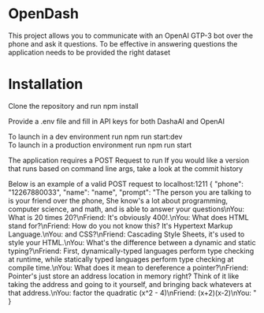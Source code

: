 # OpenDash

This project allows you to communicate with an OpenAI GTP-3 bot over the phone and ask it questions.
To be effective in answering questions the application needs to be provided the right dataset

# Installation

Clone the repository and run npm install

Provide a .env file and fill in API keys for both DashaAI and OpenAI

To launch in a dev environment run npm run start:dev  
To launch in a production environment run npm run start

The application requires a POST Request to run
If you would like a version that runs based on command line args, take a look at the commit history

Below is an example of a valid POST request to localhost:1211
{
"phone": "12267880033",
"name": "name",
"prompt": "The person you are talking to is your friend over the phone, She know's a lot about programming, computer science, and math, and is able to answer your questions\nYou: What is 20 times 20?\nFriend: It's obviously 400!.\nYou: What does HTML stand for?\nFriend: How do you not know this? It's Hypertext Markup Language.\nYou: and CSS?\nFriend: Cascading Style Sheets, it's used to style your HTML.\nYou: What's the difference between a dynamic and static typing?\nFriend: First, dynamically-typed languages perform type checking at runtime, while statically typed languages perform type checking at compile time.\nYou: What does it mean to dereference a pointer?\nFriend: Pointer's just store an address location in memory right? Think of it like taking the address and going to it yourself, and bringing back whatevers at that address.\nYou: factor the quadratic (x^2 - 4)\nFriend: (x+2)(x-2)\nYou: "
}
